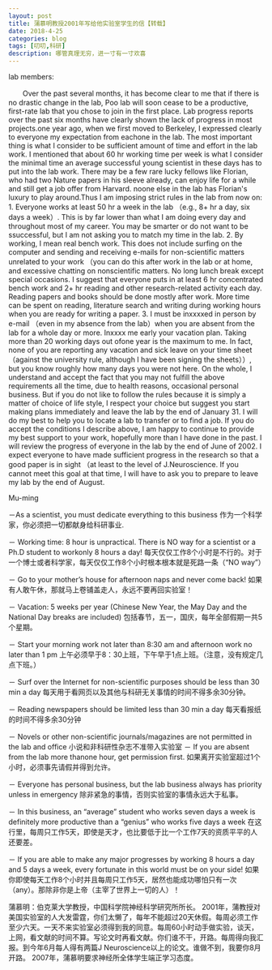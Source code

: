 ```yaml
---
layout: post
title: 蒲慕明教授2001年写给他实验室学生的信【转载】
date: 2018-4-25
categories: blog
tags: [叨叨,科研]
description: 哪管真理无穷，进一寸有一寸欢喜　
---
```


lab members:

　　Over the past several months, it has become clear to me that if there is no drastic change in the lab, Poo lab will soon cease to be a productive, first-rate lab that you chose to join in the first place. Lab progress reports over the past six months have clearly shown the lack of progress in most projects.one year ago, when we first moved to Berkeley, I expressed clearly to everyone my expectation from eachone in the lab. The most important thing is what I consider to be sufficient amount of time and effort in the lab work. I mentioned that about 60 hr working time per week is what I consider the minimal time an average successful young scientist in these days has to put into the lab work. There may be a few rare lucky fellows like Florian, who had two Nature papers in his sleeve already, can enjoy life for a while and still get a job offer from Harvard. noone else in the lab has Florian's luxury to play around.Thus I am imposing strict rules in the lab from now on: 1. Everyone works at least 50 hr a week in the lab （e.g., 8+ hr a day, six days a week）. This is by far lower than what I am doing every day and throughout most of my career. You may be smarter or do not want to be ssuccessful, but I am not asking you to match my time in the lab. 2. By working, I mean real bench work. This does not include surfing on the computer and sending and receiving e-mails for non-scientific matters unrelated to your work （you can do this after work in the lab or at home, and excessive chatting on nonscientific matters. No long lunch break except special occasions. I suggest that everyone puts in at least 6 hr concentrated bench work and 2+ hr reading and other research-related activity each day. Reading papers and books should be done mostly after work. More time can be spent on reading, literature search and writing during working hours when you are ready for writing a paper. 3. I must be inxxxxed in person by e-mail （even in my absence from the lab）when you are absent from the lab for a whole day or more. Inxxxx me early your vacation plan. Taking more than 20 working days out ofone year is the maximum to me. In fact, none of you are reporting any vacation and sick leave on your time sheet （against the university rule, although I have been signing the sheets））, but you know roughly how many days you were not here. On the whole, I understand and accept the fact that you may not fulfill the above requirements all the time, due to health reasons, occasional personal business. But if you do not like to follow the rules because it is simply a matter of choice of life style, I respect your choice but suggest you start making plans immediately and leave the lab by the end of January 31. I will do my best to help you to locate a lab to transfer or to find a job. If you do accept the conditions I describe above, I am happy to continue to provide my best support to your work, hopefully more than I have done in the past. I will review the progress of everyone in the lab by the end of June of 2002. I expect everyone to have made sufficient progress in the research so that a good paper is in sight （at least to the level of J.Neuroscience. If you cannot meet this goal at that time, I will have to ask you to prepare to leave my lab by the end of August.

Mu-ming

 

－As a scientist, you must dedicate everything to this business 作为一个科学家，你必须把一切都献身给科研事业.

－ Working time: 8 hour is unpractical. There is NO way for a scientist or a Ph.D student to workonly 8 hours a day! 每天仅仅工作8个小时是不行的。对于一个博士或者科学家，每天仅仅工作8个小时根本根本就是死路一条（“NO way”）

－ Go to your mother’s house for afternoon naps and never come back! 如果有人敢午休，那就马上卷铺盖走人，永远不要再回实验室！

－ Vacation: 5 weeks per year (Chinese New Year, the May Day and the National Day breaks are included) 包括春节，五一，国庆，每年全部假期一共5个星期。

－ Start your morning work not later than 8:30 am and afternoon work no later than 1 pm 上午必须早于8：30上班，下午早于1点上班。（注意，没有规定几点下班。）

－ Surf over the Internet for non-scientific purposes should be less than 30 min a day 每天用于看网页以及其他与科研无关事情的时间不得多余30分钟。

－ Reading newspapers should be limited less than 30 min a day 每天看报纸的时间不得多余30分钟

－ Novels or other non-scientific journals/magazines are not permitted in the lab and office 小说和非科研性杂志不准带入实验室 － If you are absent from the lab more thanone hour, get permission first. 如果离开实验室超过1个小时，必须事先请假并得到允许。

－ Everyone has personal business, but the lab business always has priority unless in emergency 除非紧急的事情，否则实验室的事情永远大于私事。

－ In this business, an “average” student who works seven days a week is definitely more productive than a “genius” who works five days a week 在这行里，每周只工作5天，即使是天才，也比要低于比一个工作7天的资质平平的人还要差。

－ If you are able to make any major progresses by working 8 hours a day and 5 days a week, every fortunate in this world must be on your side! 如果你即使每天工作8个小时并且每周只工作5天，居然也能成功哪怕只有一次（any）。那除非你是上帝（主宰了世界上一切的人）！


蒲慕明：伯克莱大学教授，中国科学院神经科学研究所所长。 2001年，蒲教授对美国实验室的人大发雷霆，你们太懒了，每年不能超过20天休假。每周必须工作至少六天。一天不来实验室必须得到我的同意。每周60小时动手做实验，谈天，上网，看文献的时间不算。写论文时再看文献。你们谁不干，开路。每周得向我汇报。到今年6月每人得有两篇J Neuroscience以上的论文。谁做不到，我要你8月开路。 2007年，蒲慕明要求神经所全体学生端正学习态度。